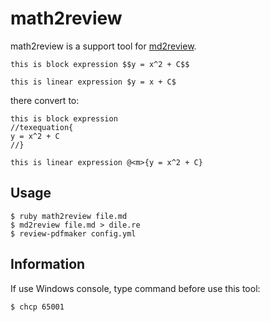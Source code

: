 # math2review

math2review is a support tool for [md2review](https://github.com/takahashim/md2review "md2review").

    this is block expression $$y = x^2 + C$$

    this is linear expression $y = x + C$

there convert to:

    this is block expression 
    //texequation{
    y = x^2 + C
    //}

    this is linear expression @<m>{y = x^2 + C}

## Usage

    $ ruby math2review file.md
    $ md2review file.md > dile.re
    $ review-pdfmaker config.yml

## Information

If use Windows console, type command before use this tool:

    $ chcp 65001

